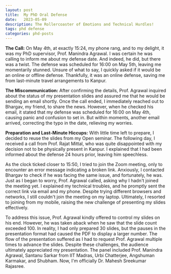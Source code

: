 ```yaml
---
layout: post
title:  My PhD Oral Defense
date:   2023-05-09 
description: The Rollercoaster of Emotions and Technical Hurdles!
tags: phd defense
categories: phd-posts
---
```

**The Call:**
On May 4th, at exactly 15:24, my phone rang, and to my delight, it was my PhD supervisor, Prof. Manindra Agrawal. I was certain he was calling to inform me about my defense date. And indeed, he did, but there was a twist. The defense was scheduled for 16:00 on May 5th, leaving me momentarily stunned. Unsure of what to say, I quickly asked if it would be an online or offline defense. Thankfully, it was an online defense, saving me from last-minute travel arrangements to Kanpur.

**The Miscommunication:**
After confirming the details, Prof. Agrawal inquired about the status of my presentation slides and assured me that he would be sending an email shortly. Once the call ended, I immediately reached out to Bhargav, my friend, to share the news. However, when he checked his email, it stated that my defense was scheduled for 16:00 on May 4th, causing panic and confusion to set in. But within moments, another email arrived, correcting the typo in the date, relieving my worries.

**Preparation and Last-Minute Hiccups:**
With little time left to prepare, I decided to reuse the slides from my Open seminar. The following day, I received a call from Prof. Rajat Mittal, who was quite disappointed with my decision not to be physically present in Kanpur. I explained that I had been informed about the defense 24 hours prior, leaving him speechless.

As the clock ticked closer to 15:50, I tried to join the Zoom meeting, only to encounter an error message indicating a broken link. Anxiously, I contacted Bhargav to check if he was facing the same issue, and fortunately, he was. Just as I began to worry, Prof. Agrawal called, asking why I hadn't joined the meeting yet. I explained my technical troubles, and he promptly sent the correct link via email and my phone. Despite trying different browsers and networks, I still couldn't join the meeting on my laptop. Ultimately, I resorted to joining from my mobile, raising the new challenge of presenting my slides effectively.

To address this issue, Prof. Agrawal kindly offered to control my slides on his end. However, he was taken aback when he saw that the slide count exceeded 100. In reality, I had only prepared 30 slides, but the pauses in the presentation format had caused the PDF to display a larger number. The flow of the presentation suffered as I had to request Prof. Agrawal multiple times to advance the slides. Despite these challenges, the audience ultimately appreciated my presentation. The panel included Prof. Manindra Agrawal, Santanu Sarkar from IIT Madras, Urbi Chatterjee, Angshuman Karmakar, and Shubham. Now, I'm officially Dr. Mahesh Sreekumar Rajasree.
